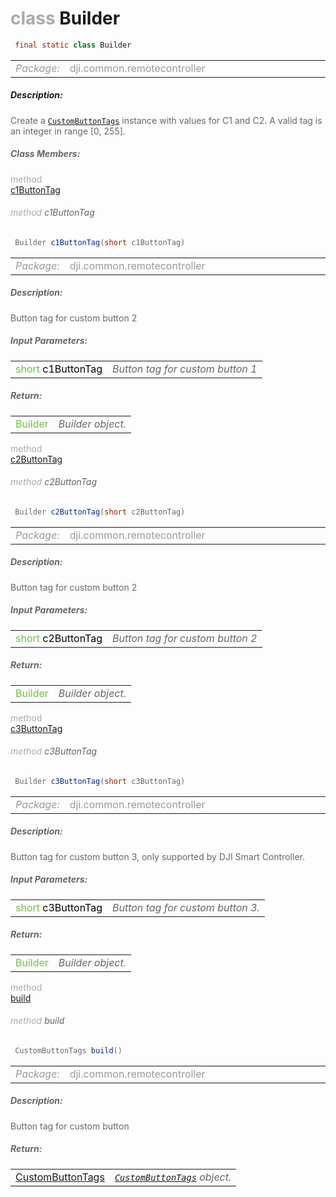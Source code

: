 <div class="article"><h1 ><font color="#AAA">class </font>Builder</h1></div>

~~~java
 final static class Builder 
~~~

<html><table class="table-supportedby"><tr valign="top"><td width=15%><font color="#999"><i>Package:</i></td><td width=85%><font color="#999">dji.common.remotecontroller</td></tr></table></html>



##### Description:



<font color="#666">Create a <code><a href="/Components/RemoteController/DJIRemoteController_RCCustomButtonTagParam.html#djiremotecontroller_rccustombuttontagparam">CustomButtonTags</a></code> instance with  values for C1 and C2. A valid tag is an integer in range [0, 255].



##### Class Members:

<div class="api-row" id="djiremotecontroller_rccustombuttontagparam_constructor_c1"><div class="api-col left"></div><div class="api-col middle" style="color:#AAA">method</div><div class="api-col right"><a class="trigger" href="#djiremotecontroller_rccustombuttontagparam_constructor_c1_inline">c1ButtonTag</a></div></div><div class="inline-doc" id="djiremotecontroller_rccustombuttontagparam_constructor_c1_inline"

><div class="article"><h6 ><font color="#AAA">method </font>c1ButtonTag</h6></div>

~~~java
 Builder c1ButtonTag(short c1ButtonTag) 
~~~

<html><table class="table-supportedby"><tr valign="top"><td width=15%><font color="#999"><i>Package:</i></td><td width=85%><font color="#999">dji.common.remotecontroller</td></tr></table></html>



##### Description:



<font color="#666">Button tag for custom button 2



##### Input Parameters:

<html><table class="table-inline-parameters"><tr valign="top"><td><font color="#70BF41">short <font color="#000">c1ButtonTag</td><td><font color="#666"><i>Button tag for custom button 1</i></td></tr></table></html>

##### Return:

<html><table class="table-inline-parameters"><tr valign="top"><td><font color="#70BF41">Builder</td><td><font color="#666"><i>Builder object.</i></td></tr></table></html></div>

<div class="api-row" id="djiremotecontroller_rccustombuttontagparam_constructor_c2"><div class="api-col left"></div><div class="api-col middle" style="color:#AAA">method</div><div class="api-col right"><a class="trigger" href="#djiremotecontroller_rccustombuttontagparam_constructor_c2_inline">c2ButtonTag</a></div></div><div class="inline-doc" id="djiremotecontroller_rccustombuttontagparam_constructor_c2_inline"

><div class="article"><h6 ><font color="#AAA">method </font>c2ButtonTag</h6></div>

~~~java
 Builder c2ButtonTag(short c2ButtonTag) 
~~~

<html><table class="table-supportedby"><tr valign="top"><td width=15%><font color="#999"><i>Package:</i></td><td width=85%><font color="#999">dji.common.remotecontroller</td></tr></table></html>



##### Description:



<font color="#666">Button tag for custom button 2



##### Input Parameters:

<html><table class="table-inline-parameters"><tr valign="top"><td><font color="#70BF41">short <font color="#000">c2ButtonTag</td><td><font color="#666"><i>Button tag for custom button 2</i></td></tr></table></html>

##### Return:

<html><table class="table-inline-parameters"><tr valign="top"><td><font color="#70BF41">Builder</td><td><font color="#666"><i>Builder object.</i></td></tr></table></html></div>

<div class="api-row" id="djiremotecontroller_rccustombuttontagparam_constructor_c3"><div class="api-col left"></div><div class="api-col middle" style="color:#AAA">method</div><div class="api-col right"><a class="trigger" href="#djiremotecontroller_rccustombuttontagparam_constructor_c3_inline">c3ButtonTag</a></div></div><div class="inline-doc" id="djiremotecontroller_rccustombuttontagparam_constructor_c3_inline"

><div class="article"><h6 ><font color="#AAA">method </font>c3ButtonTag</h6></div>

~~~java
 Builder c3ButtonTag(short c3ButtonTag) 
~~~

<html><table class="table-supportedby"><tr valign="top"><td width=15%><font color="#999"><i>Package:</i></td><td width=85%><font color="#999">dji.common.remotecontroller</td></tr></table></html>



##### Description:



<font color="#666">Button tag for custom button 3, only supported by DJI Smart Controller.



##### Input Parameters:

<html><table class="table-inline-parameters"><tr valign="top"><td><font color="#70BF41">short <font color="#000">c3ButtonTag</td><td><font color="#666"><i>Button tag for custom button 3.</i></td></tr></table></html>

##### Return:

<html><table class="table-inline-parameters"><tr valign="top"><td><font color="#70BF41">Builder</td><td><font color="#666"><i>Builder object.</i></td></tr></table></html></div>

<div class="api-row" id="djiremotecontroller_rccustombuttontagparam_constructor_build"><div class="api-col left"></div><div class="api-col middle" style="color:#AAA">method</div><div class="api-col right"><a class="trigger" href="#djiremotecontroller_rccustombuttontagparam_constructor_build_inline">build</a></div></div><div class="inline-doc" id="djiremotecontroller_rccustombuttontagparam_constructor_build_inline"

><div class="article"><h6 ><font color="#AAA">method </font>build</h6></div>

~~~java
 CustomButtonTags build() 
~~~

<html><table class="table-supportedby"><tr valign="top"><td width=15%><font color="#999"><i>Package:</i></td><td width=85%><font color="#999">dji.common.remotecontroller</td></tr></table></html>



##### Description:



<font color="#666">Button tag for custom button



##### Return:

<html><table class="table-inline-parameters"><tr valign="top"><td><font color="#70BF41"><a href="/Components/RemoteController/DJIRemoteController_RCCustomButtonTagParam.html#djiremotecontroller_rccustombuttontagparam">CustomButtonTags</a></td><td><font color="#666"><i><code><a href="/Components/RemoteController/DJIRemoteController_RCCustomButtonTagParam.html#djiremotecontroller_rccustombuttontagparam">CustomButtonTags</a></code> object.</i></td></tr></table></html></div>


